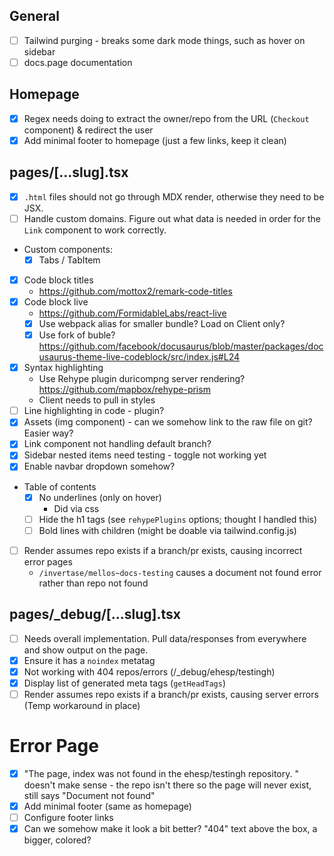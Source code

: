 ## General

- [ ] Tailwind purging - breaks some dark mode things, such as hover on sidebar
- [ ] docs.page documentation

## Homepage

- [x] Regex needs doing to extract the owner/repo from the URL (`Checkout` component) & redirect the user
- [x] Add minimal footer to homepage (just a few links, keep it clean)

## pages/[...slug].tsx

- [x] `.html` files should not go through MDX render, otherwise they need to be JSX.
- [ ] Handle custom domains. Figure out what data is needed in order for the `Link` component to work correctly.
- Custom components:
  - [x] Tabs / TabItem
- [x] Code block titles
  - https://github.com/mottox2/remark-code-titles
- [x] Code block live
  - https://github.com/FormidableLabs/react-live
  - [x] Use webpack alias for smaller bundle? Load on Client only?
  - [x] Use fork of buble? https://github.com/facebook/docusaurus/blob/master/packages/docusaurus-theme-live-codeblock/src/index.js#L24
- [x] Syntax highlighting
  - Use Rehype plugin duricompng server rendering? https://github.com/mapbox/rehype-prism
  - Client needs to pull in styles
- [ ] Line highlighting in code - plugin?
- [x] Assets (img component) - can we somehow link to the raw file on git? Easier way?
- [x] Link component not handling default branch?
- [x] Sidebar nested items need testing - toggle not working yet
- [x] Enable navbar dropdown somehow?
- Table of contents
  - [x] No underlines (only on hover)
    - Did via css
  - [ ] Hide the h1 tags (see `rehypePlugins` options; thought I handled this)
  - [ ] Bold lines with children (might be doable via tailwind.config.js)
- [ ] Render assumes repo exists if a branch/pr exists, causing incorrect error pages
  - `/invertase/mellos~docs-testing` causes a document not found error rather than repo not found


## pages/_debug/[...slug].tsx

- [ ] Needs overall implementation. Pull data/responses from everywhere and show output on the page.
- [x] Ensure it has a `noindex` metatag
- [x] Not working with 404 repos/errors (/_debug/ehesp/testingh)
- [x] Display list of generated meta tags (`getHeadTags`)
- [ ] Render assumes repo exists if a branch/pr exists, causing server errors (Temp workaround in place)

# Error Page

- [x] "The page, index was not found in the ehesp/testingh repository. " doesn't make sense - the repo isn't there so the page will never exist, still says "Document not found"
- [x] Add minimal footer (same as homepage)
- [ ] Configure footer links
- [x] Can we somehow make it look a bit better? "404" text above the box, a bigger, colored?
